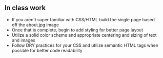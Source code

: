 ## In class work

* If you aren't super familiar with CSS/HTML build the single page based off the about.jpg image
* Once that is complete, begin to add styling for better page layout
* Utilize a solid color scheme and appropriate centering and sizing of text and images
* Follow DRY practices for your CSS and utilize semantic HTML tags when possible for better code readability
